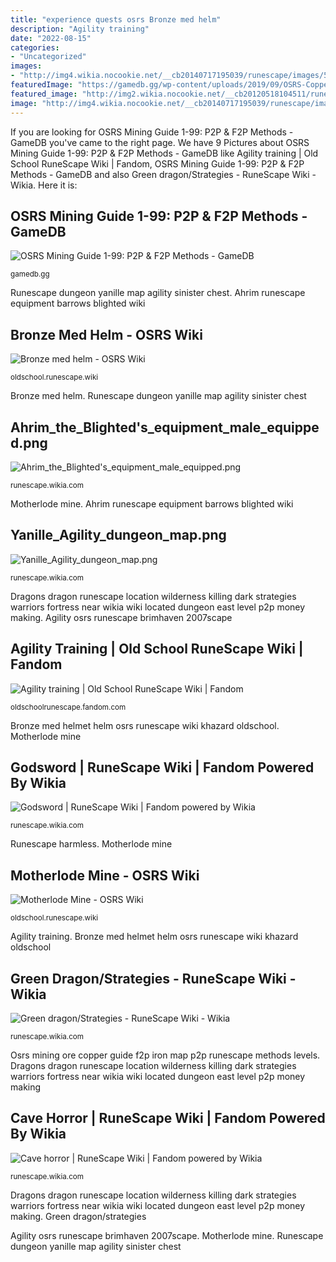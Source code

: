 ```yaml
---
title: "experience quests osrs Bronze med helm"
description: "Agility training"
date: "2022-08-15"
categories:
- "Uncategorized"
images:
- "http://img4.wikia.nocookie.net/__cb20140717195039/runescape/images/5/55/Ahrim_the_Blighted&#039;s_equipment_male_equipped.png"
featuredImage: "https://gamedb.gg/wp-content/uploads/2019/09/OSRS-Copper-Map.png"
featured_image: "http://img2.wikia.nocookie.net/__cb20120518104511/runescape/images/thumb/a/af/Green_dragons_near_DWF_location.png/500px-Green_dragons_near_DWF_location.png"
image: "http://img4.wikia.nocookie.net/__cb20140717195039/runescape/images/5/55/Ahrim_the_Blighted&#039;s_equipment_male_equipped.png"
---
```


If you are looking for OSRS Mining Guide 1-99: P2P &amp; F2P Methods - GameDB you've came to the right page. We have 9 Pictures about OSRS Mining Guide 1-99: P2P &amp; F2P Methods - GameDB like Agility training | Old School RuneScape Wiki | Fandom, OSRS Mining Guide 1-99: P2P &amp; F2P Methods - GameDB and also Green dragon/Strategies - RuneScape Wiki - Wikia. Here it is:

## OSRS Mining Guide 1-99: P2P &amp; F2P Methods - GameDB

![OSRS Mining Guide 1-99: P2P &amp; F2P Methods - GameDB](https://gamedb.gg/wp-content/uploads/2019/09/OSRS-Copper-Map.png "Green dragon/strategies")

<small>gamedb.gg</small>

Runescape dungeon yanille map agility sinister chest. Ahrim runescape equipment barrows blighted wiki

## Bronze Med Helm - OSRS Wiki

![Bronze med helm - OSRS Wiki](https://oldschool.runescape.wiki/images/2/22/Bronze_med_helm_detail.png?846da "Agility training")

<small>oldschool.runescape.wiki</small>

Bronze med helm. Runescape dungeon yanille map agility sinister chest

## Ahrim_the_Blighted&#039;s_equipment_male_equipped.png

![Ahrim_the_Blighted&#039;s_equipment_male_equipped.png](http://img4.wikia.nocookie.net/__cb20140717195039/runescape/images/5/55/Ahrim_the_Blighted&#039;s_equipment_male_equipped.png "Runescape godswords godsword swords espadas bandos weapon godly armas rs3 facas daggers pesquisa suggestion zamorak mace holy")

<small>runescape.wikia.com</small>

Motherlode mine. Ahrim runescape equipment barrows blighted wiki

## Yanille_Agility_dungeon_map.png

![Yanille_Agility_dungeon_map.png](http://img2.wikia.nocookie.net/__cb20130924010919/runescape/images/8/86/Yanille_Agility_dungeon_map.png "Osrs mining ore copper guide f2p iron map p2p runescape methods levels")

<small>runescape.wikia.com</small>

Dragons dragon runescape location wilderness killing dark strategies warriors fortress near wikia wiki located dungeon east level p2p money making. Agility osrs runescape brimhaven 2007scape

## Agility Training | Old School RuneScape Wiki | Fandom

![Agility training | Old School RuneScape Wiki | Fandom](https://vignette.wikia.nocookie.net/2007scape/images/2/29/Mark_of_grace_detail.png/revision/latest?cb=20180814192836 "Dragons dragon runescape location wilderness killing dark strategies warriors fortress near wikia wiki located dungeon east level p2p money making")

<small>oldschoolrunescape.fandom.com</small>

Bronze med helmet helm osrs runescape wiki khazard oldschool. Motherlode mine

## Godsword | RuneScape Wiki | Fandom Powered By Wikia

![Godsword | RuneScape Wiki | Fandom powered by Wikia](http://vignette2.wikia.nocookie.net/runescape2/images/b/ba/Godswords_concept.jpg/revision/latest?cb=20120905135329 "Motherlode mine osrs runescape guide wiki money level low making icharts")

<small>runescape.wikia.com</small>

Runescape harmless. Motherlode mine

## Motherlode Mine - OSRS Wiki

![Motherlode Mine - OSRS Wiki](https://oldschool.runescape.wiki/images/thumb/e/ef/Motherlode_Mine.png/1200px-Motherlode_Mine.png?26a08 "Ahrim runescape equipment barrows blighted wiki")

<small>oldschool.runescape.wiki</small>

Agility training. Bronze med helmet helm osrs runescape wiki khazard oldschool

## Green Dragon/Strategies - RuneScape Wiki - Wikia

![Green dragon/Strategies - RuneScape Wiki - Wikia](http://img2.wikia.nocookie.net/__cb20120518104511/runescape/images/thumb/a/af/Green_dragons_near_DWF_location.png/500px-Green_dragons_near_DWF_location.png "Agility training")

<small>runescape.wikia.com</small>

Osrs mining ore copper guide f2p iron map p2p runescape methods levels. Dragons dragon runescape location wilderness killing dark strategies warriors fortress near wikia wiki located dungeon east level p2p money making

## Cave Horror | RuneScape Wiki | Fandom Powered By Wikia

![Cave horror | RuneScape Wiki | Fandom powered by Wikia](http://vignette2.wikia.nocookie.net/runescape2/images/7/7e/Cave_horror.png/revision/latest?cb=20151009200013 "Green dragon/strategies")

<small>runescape.wikia.com</small>

Dragons dragon runescape location wilderness killing dark strategies warriors fortress near wikia wiki located dungeon east level p2p money making. Green dragon/strategies

Agility osrs runescape brimhaven 2007scape. Motherlode mine. Runescape dungeon yanille map agility sinister chest
